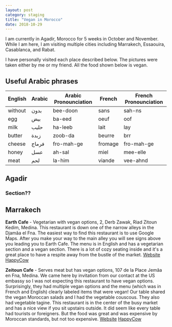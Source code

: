 ```yaml
---
layout: post
category: staging
title: "Vegan in Morocco"
date: 2018-10-29
---
```


I am currently in Agadir, Morocco for 5 weeks in October and November.
While I am here, I am visiting multiple cities including Marrakech, Essaouira, Casablanca, and Rabat.

I have personally visited each place described below.  The pictures were taken either by me or my friend.  All the food shown below is vegan.

## Useful Arabic phrases
| English | Arabic | Arabic Pronounciation | French  | French Pronounciation |
|---------|--------|-----------------------|---------|-----------------------|
| without | بدون   | bee-doon              | sans    | sah-ns                |
| egg     | بيض    | ba-eed                | oeuf    | oof                   |
| milk    | حليب   | ha-leeb               | lait    | lay                   |
| butter  | زبدة   | zoob-da               | beurre  | brr                   |
| cheese  | فرماج  | fro-mah-ge            | fromage | fro-mah-ge            |
| honey   | عسل    | ah-sal                | miel    | mee-elle              |
| meat    | لحم    | la-him                | viande  | vee-ahnd              |

## Agadir

### Section??

      
## Marrakech
**Earth Cafe** - Vegetarian with vegan options, 2, Derb Zawak, Riad Zitoun Kedim, Medina.
This restaurant is down one of the narrow alleys in the Djamâa el Fna.  The easiest way to find this restaurant is to use Google Maps.  After you make your way to the main alley you will see signs above you leading you to Earth Cafe.  The menu is in English and has a vegetarian section and a vegan section.  There is a lot of cozy seating inside and it's a great place to have a respite away from the bustle of the market. 
[Website](http://www.earthcafemarrakech.com/) [HappyCow](https://www.happycow.net/reviews/earth-cafe-marrakech-13178)

**Zeitoun Cafe** - Serves meat but has vegan options, 107 de la Place Jemâa en Fna, Medina.
We came here by invitation from our contact at the US embassy so I was not expecting this restaurant to have vegan options.  Surprisingly, they had multiple vegan options and the menu (which was in French and English) clearly labeled items that were vegan!  Our table shared the vegan Moroccan salads and I had the vegetable couscous.  They also had vegetable tagine.  This restaurant is in the center of the busy market and has a nice view if you sit upstairs outside.  It did seem like every table had tourists or foreigners.  But the food was great and was expensive by Moroccan standards, but not too expensive.
[Website](https://www.zeitouncafe.com/en/) [HappyCow](https://www.happycow.net/reviews/zeitoun-cafe-marrakech-88282)
